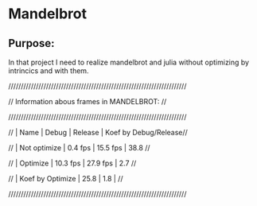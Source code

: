 # Mandelbrot 
## Purpose:
In that project I need to realize mandelbrot and julia without optimizing by intrincics and with them.

///////////////////////////////////////////////////////////////////////

//  Information abous frames in MANDELBROT:                          //

/////////////////////////////////////////////////////////////////////// 

//  | Name              | Debug    | Release  | Koef by Debug/Release//

//  | Not optimize      |  0.4 fps | 15.5 fps | 38.8                 //

//  | Optimize          | 10.3 fps | 27.9 fps | 2.7                  //

//  | Koef by Optimize  | 25.8     | 1.8      |                      //

///////////////////////////////////////////////////////////////////////
